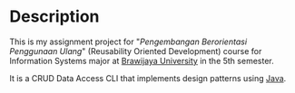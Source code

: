 # Description

This is my assignment project for "*Pengembangan Berorientasi Penggunaan Ulang*" (Reusability Oriented Development) course for Information Systems major at [Brawijaya University](https://ub.ac.id) in the 5th semester.

It is a CRUD Data Access CLI that implements design patterns using [Java](https://www.java.com/en/).
